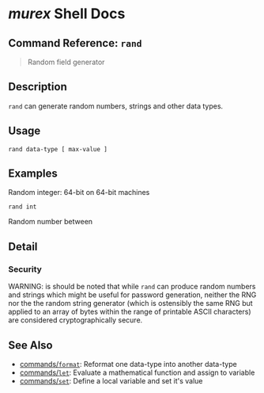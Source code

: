 # _murex_ Shell Docs

## Command Reference: `rand`

> Random field generator

## Description

`rand` can generate random numbers, strings and other data types.

## Usage

    rand data-type [ max-value ]

## Examples

Random integer: 64-bit on 64-bit machines

    rand int
    
Random number between 

## Detail

### Security

WARNING: is should be noted that while `rand` can produce random numbers and
strings which might be useful for password generation, neither the RNG nor the
the random string generator (which is ostensibly the same RNG but applied to an
array of bytes within the range of printable ASCII characters) are considered
cryptographically secure.

## See Also

* [commands/`format`](../commands/format.md):
  Reformat one data-type into another data-type
* [commands/`let`](../commands/let.md):
  Evaluate a mathematical function and assign to variable
* [commands/`set`](../commands/set.md):
  Define a local variable and set it's value